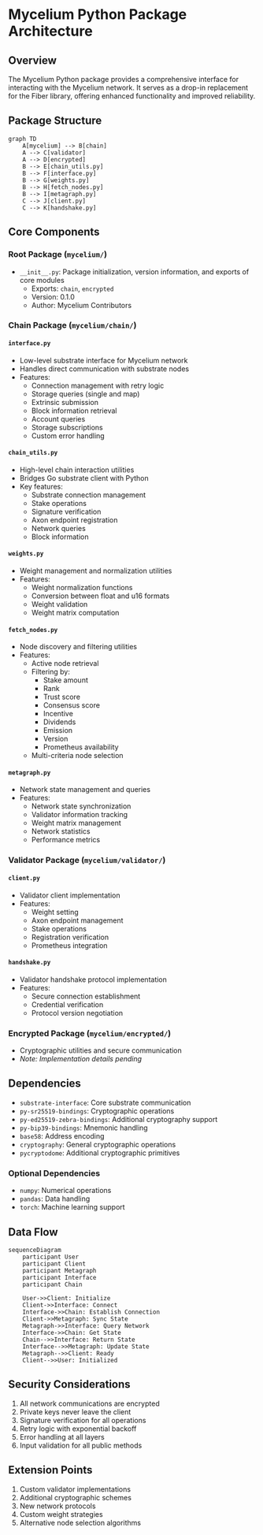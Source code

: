 # Mycelium Python Package Architecture

## Overview

The Mycelium Python package provides a comprehensive interface for interacting with the Mycelium network. It serves as a drop-in replacement for the Fiber library, offering enhanced functionality and improved reliability.

## Package Structure

```mermaid
graph TD
    A[mycelium] --> B[chain]
    A --> C[validator]
    A --> D[encrypted]
    B --> E[chain_utils.py]
    B --> F[interface.py]
    B --> G[weights.py]
    B --> H[fetch_nodes.py]
    B --> I[metagraph.py]
    C --> J[client.py]
    C --> K[handshake.py]
```

## Core Components

### Root Package (`mycelium/`)
- `__init__.py`: Package initialization, version information, and exports of core modules
  - Exports: `chain`, `encrypted`
  - Version: 0.1.0
  - Author: Mycelium Contributors

### Chain Package (`mycelium/chain/`)

#### `interface.py`
- Low-level substrate interface for Mycelium network
- Handles direct communication with substrate nodes
- Features:
  - Connection management with retry logic
  - Storage queries (single and map)
  - Extrinsic submission
  - Block information retrieval
  - Account queries
  - Storage subscriptions
  - Custom error handling

#### `chain_utils.py`
- High-level chain interaction utilities
- Bridges Go substrate client with Python
- Key features:
  - Substrate connection management
  - Stake operations
  - Signature verification
  - Axon endpoint registration
  - Network queries
  - Block information

#### `weights.py`
- Weight management and normalization utilities
- Features:
  - Weight normalization functions
  - Conversion between float and u16 formats
  - Weight validation
  - Weight matrix computation

#### `fetch_nodes.py`
- Node discovery and filtering utilities
- Features:
  - Active node retrieval
  - Filtering by:
    - Stake amount
    - Rank
    - Trust score
    - Consensus score
    - Incentive
    - Dividends
    - Emission
    - Version
    - Prometheus availability
  - Multi-criteria node selection

#### `metagraph.py`
- Network state management and queries
- Features:
  - Network state synchronization
  - Validator information tracking
  - Weight matrix management
  - Network statistics
  - Performance metrics

### Validator Package (`mycelium/validator/`)

#### `client.py`
- Validator client implementation
- Features:
  - Weight setting
  - Axon endpoint management
  - Stake operations
  - Registration verification
  - Prometheus integration

#### `handshake.py`
- Validator handshake protocol implementation
- Features:
  - Secure connection establishment
  - Credential verification
  - Protocol version negotiation

### Encrypted Package (`mycelium/encrypted/`)
- Cryptographic utilities and secure communication
- *Note: Implementation details pending*

## Dependencies

- `substrate-interface`: Core substrate communication
- `py-sr25519-bindings`: Cryptographic operations
- `py-ed25519-zebra-bindings`: Additional cryptography support
- `py-bip39-bindings`: Mnemonic handling
- `base58`: Address encoding
- `cryptography`: General cryptographic operations
- `pycryptodome`: Additional cryptographic primitives

### Optional Dependencies
- `numpy`: Numerical operations
- `pandas`: Data handling
- `torch`: Machine learning support

## Data Flow

```mermaid
sequenceDiagram
    participant User
    participant Client
    participant Metagraph
    participant Interface
    participant Chain

    User->>Client: Initialize
    Client->>Interface: Connect
    Interface->>Chain: Establish Connection
    Client->>Metagraph: Sync State
    Metagraph->>Interface: Query Network
    Interface->>Chain: Get State
    Chain-->>Interface: Return State
    Interface-->>Metagraph: Update State
    Metagraph-->>Client: Ready
    Client-->>User: Initialized
```

## Security Considerations

1. All network communications are encrypted
2. Private keys never leave the client
3. Signature verification for all operations
4. Retry logic with exponential backoff
5. Error handling at all layers
6. Input validation for all public methods

## Extension Points

1. Custom validator implementations
2. Additional cryptographic schemes
3. New network protocols
4. Custom weight strategies
5. Alternative node selection algorithms 